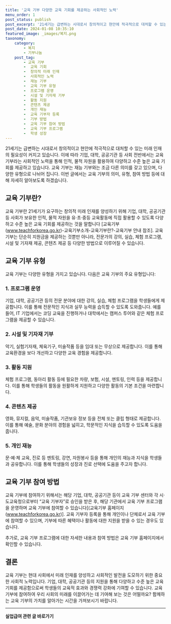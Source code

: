 ```yaml
---
title: '교육 기부 다양한 교육 기회를 제공하는 사회적인 노력'
menu_order: 1
post_status: publish
post_excerpt: '21세기는 급변하는 시대로서 창의적이고 현안에 적극적으로 대처할 수 있는 미래 인재의 필요성이 커지고 있습니다. 이에 따라 기업, 대학, 공공기관 등 사회 전반에서는 교육 기부라는 사회적인 노력을 통해 인적, 물적 자원을 활용하여 다양하고 수준 높은 교육 기회를 제공하고 있습니다. 교육 기부는 재능 기부와는 조금 다른 의미를 갖고 있으며, 다양한 유형으로 나뉘어 집니다. 이번 글에서는 교육 기부의 의미, 유형, 참여 방법 등에 대해 자세히 알아보도록 하겠습니다.'
post_date: 2024-01-08 10:35:10
featured_image: _images/복지.png
taxonomy:
    category:
        - 복지
        - 기부나눔
    post_tag:
        - 교육 기부
        -  교육 기회
        -  창의적 미래 인재
        -  사회적인 노력
        -  재능 기부
        -  교육 기부 유형
        -  프로그램 운영
        -  시설 및 기자재 기부
        -  활동 지원
        -  콘텐츠 제공
        -  개인 재능
        -  교육 기부자 등록
        -  기부 방법
        -  교육 기부 참여 방법
        -  교육 기부 프로그램
        -  학생 성장
---
```



21세기는 급변하는 시대로서 창의적이고 현안에 적극적으로 대처할 수 있는 미래 인재의 필요성이 커지고 있습니다. 이에 따라 기업, 대학, 공공기관 등 사회 전반에서는 교육 기부라는 사회적인 노력을 통해 인적, 물적 자원을 활용하여 다양하고 수준 높은 교육 기회를 제공하고 있습니다. 교육 기부는 재능 기부와는 조금 다른 의미를 갖고 있으며, 다양한 유형으로 나뉘어 집니다. 이번 글에서는 교육 기부의 의미, 유형, 참여 방법 등에 대해 자세히 알아보도록 하겠습니다.

## 교육 기부란?

교육 기부란 21세기가 요구하는 창의적 미래 인재를 양성하기 위해 기업, 대학, 공공기관 등 사회가 보유한 인적, 물적 자원을 유·초·중등 교육활동에 직접 활용할 수 있도록 다양하고 수준 높은 교육 기회를 제공하는 것을 말합니다 [교육기부(www.teachforkorea.go.kr)-교육기부소개-교육기부란?-교육기부 안내 참조]. 교육 기부는 단순히 지원금을 제공하는 것뿐만 아니라, 전문가의 강의, 실습, 체험 프로그램, 시설 및 기자재 제공, 콘텐츠 제공 등 다양한 방법으로 이루어질 수 있습니다.

## 교육 기부 유형

교육 기부는 다양한 유형을 가지고 있습니다. 다음은 교육 기부의 주요 유형입니다:

### 1. 프로그램 운영

기업, 대학, 공공기관 등의 전문 분야에 대한 강의, 실습, 체험 프로그램을 학생들에게 제공합니다. 이를 통해 전문적인 지식과 실무 능력을 습득할 수 있도록 도와줍니다. 예를 들어, IT 기업에서는 코딩 교육을 진행하거나 대학에서는 캠퍼스 투어와 같은 체험 프로그램을 제공할 수 있습니다.

### 2. 시설 및 기자재 기부

악기, 실험기자재, 체육기구, 미술작품 등을 임대 또는 무상으로 제공합니다. 이를 통해 교육환경을 보다 개선하고 다양한 교육 경험을 제공합니다.

### 3. 활동 지원

체험 프로그램, 동아리 활동 등에 필요한 차량, 보험, 시설, 멘토링, 인력 등을 제공합니다. 이를 통해 학생들의 활동을 원활하게 지원하고 다양한 활동의 기본 조건을 마련합니다.

### 4. 콘텐츠 제공

영화, 뮤지컬, 음악, 미술작품, 기관보유 정보 등을 전체 또는 클립 형태로 제공합니다. 이를 통해 예술, 문화 분야의 경험을 넓히고, 학문적인 지식을 습득할 수 있도록 도움을 줍니다.

### 5. 개인 재능

문·예·체 교육, 진로 등 멘토링, 강연, 자원봉사 등을 통해 개인의 재능과 지식을 학생들과 공유합니다. 이를 통해 학생들의 성장과 진로 선택에 도움을 주고자 합니다.

## 교육 기부 참여 방법

교육 기부에 참여하기 위해서는 해당 기업, 대학, 공공기관 등이 교육 기부 센터와 각 시·도교육청으로부터 “교육 기부자”로 승인을 받은 후, 해당 기관에서 교육 기부 프로그램을 운영하며 교육 기부에 참여할 수 있습니다[(교육기부 홈페이지(www.teachforkorea.go.kr)]. 교육 기부자 등록을 통해 개인이나 단체로서 교육 기부에 참여할 수 있으며, 기부에 따른 혜택이나 활동에 대한 지원을 받을 수 있는 경우도 있습니다.

추가로, 교육 기부 프로그램에 대한 자세한 내용과 참여 방법은 교육 기부 홈페이지에서 확인할 수 있습니다.

## 결론

교육 기부는 현대 사회에서 미래 인재를 양성하고 사회적인 발전을 도모하기 위한 중요한 사회적 노력입니다. 기업, 대학, 공공기관 등의 지원을 통해 다양하고 수준 높은 교육 기회를 제공함으로써 학생들의 교육적 효과와 경쟁력 강화에 기여할 수 있습니다. 교육 기부에 참여하여 우리 사회의 미래를 이끌어가는 데 기여해 보는 것은 어떨까요? 함께하는 교육 기부의 가치를 알아가는 시간을 가져보시기 바랍니다.
<!-- wp:separator -->
<hr class="wp-block-separator has-alpha-channel-opacity"/>
<!-- /wp:separator -->

<!-- wp:group {"backgroundColor":"base","layout":{"type":"constrained"}} -->
<div class="wp-block-group has-base-background-color has-background"><!-- wp:paragraph {"align":"center","fontSize":"medium"} -->
<p class="has-text-align-center has-large-font-size"><strong>실업급여 관련 글 바로가기</strong></p>
<!-- /wp:paragraph -->


<!-- wp:latest-posts
{"categories":[{"id":10977,"count":19,"description":"","link":"https://uknowlaw.com/category/%ec%8b%a4%ec%97%85%ea%b8%89%ec%97%ac/","name":"실업급여","slug":"실업급여","taxonomy":"category","parent":0,"meta":[],"_links":{"self":[{"href":"https://uknowlaw.com/wp-json/wp/v2/categories/10977"}],"collection":[{"href":"https://uknowlaw.com/wp-json/wp/v2/categories"}],"about":[{"href":"https://uknowlaw.com/wp-json/wp/v2/taxonomies/category"}],"wp:post_type":[{"href":"https://uknowlaw.com/wp-json/wp/v2/posts?categories=10977"}],"curies":[{"name":"wp","href":"https://api.w.org/{rel}","templated":true}]}}],"postsToShow":100,"excerptLength":28,"postLayout":"grid","columns":2,"featuredImageAlign":"left","featuredImageSizeSlug":"large","fontSize":"small"} /--></div>
<!-- /wp:group -->